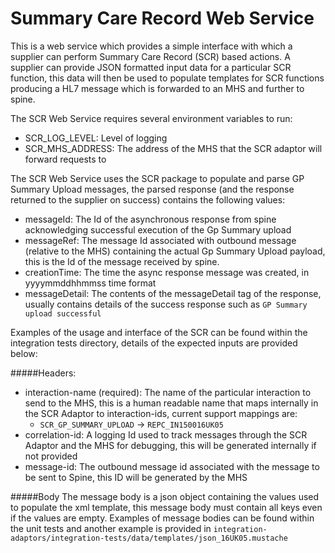 # Summary Care Record Web Service
 This is a web service which provides a simple interface with which 
a supplier can perform Summary Care Record (SCR) based actions. A supplier can provide JSON formatted input data 
for a particular SCR function, this data will then be used to populate templates for SCR functions producing
 a HL7 message which is forwarded to an MHS and further to spine.
 
The SCR Web Service requires several environment variables to run:

* SCR_LOG_LEVEL: Level of logging 
* SCR_MHS_ADDRESS: The address of the MHS that the SCR adaptor will forward requests to


The SCR Web Service uses the SCR package to populate and parse GP Summary Upload messages, the parsed response 
(and the response returned to the supplier on success) contains the following values:

- messageId: The Id of the asynchronous response from spine acknowledging successful execution of the Gp Summary 
upload
- messageRef: The message Id associated with outbound message (relative to the MHS) containing the 
actual Gp Summary Upload payload, this is the Id of the message received by spine.
- creationTime: The time the async response message was created, in yyyymmddhhmmss time format
- messageDetail: The contents of the messageDetail tag of the response, usually contains details of the 
success response such as `GP Summary upload successful`  


Examples of the usage and interface of the SCR can be found within the integration tests directory, details of the
 expected inputs are provided below:

#####Headers:
- interaction-name (required): The name of the particular interaction to send to the MHS, this is a human readable name that 
maps internally in the SCR Adaptor to interaction-ids, current support mappings are:
    - `SCR_GP_SUMMARY_UPLOAD` -> `REPC_IN150016UK05`
- correlation-id: A logging Id used to track messages through the SCR Adaptor and the MHS for debugging, this will
be generated internally if not provided 
- message-id: The outbound message id associated with the message to be sent to Spine, this ID will be generated
by the MHS

#####Body
The message body is a json object containing the values used to populate the xml template, this message body must
contain all keys even if the values are empty. Examples of message bodies can be found within the unit tests and 
another example is provided in `integration-adaptors/integration-tests/data/templates/json_16UK05.mustache`
